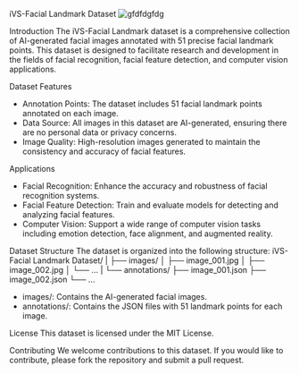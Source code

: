 iVS-Facial Landmark Dataset
![gfdfdgfdg](https://github.com/ivslabnctu/iVS-FacialLandmarkDataset/assets/95270738/7d8a17c5-3d1c-40df-88da-9b0142b881ec)

Introduction
The iVS-Facial Landmark dataset is a comprehensive collection of AI-generated facial images annotated with 51 precise facial landmark points. This dataset is designed to facilitate research and development in the fields of facial recognition, facial feature detection, and computer vision applications.

Dataset Features
- Annotation Points: The dataset includes 51 facial landmark points annotated on each image.
- Data Source: All images in this dataset are AI-generated, ensuring there are no personal data or privacy concerns.
- Image Quality: High-resolution images generated to maintain the consistency and accuracy of facial features.

Applications
- Facial Recognition: Enhance the accuracy and robustness of facial recognition systems.
- Facial Feature Detection: Train and evaluate models for detecting and analyzing facial features.
- Computer Vision: Support a wide range of computer vision tasks including emotion detection, face alignment, and augmented reality.

Dataset Structure
The dataset is organized into the following structure:
iVS-Facial Landmark Dataset/
|
├── images/
│   ├── image_001.jpg
│   ├── image_002.jpg
│   └── ...
|
└── annotations/
    ├── image_001.json
    ├── image_002.json
    └── ...

- images/: Contains the AI-generated facial images.
- annotations/: Contains the JSON files with 51 landmark points for each image.


License
This dataset is licensed under the MIT License.

Contributing
We welcome contributions to this dataset. If you would like to contribute, please fork the repository and submit a pull request.

